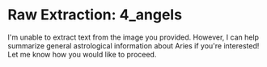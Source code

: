 # Raw Extraction: 4_angels

I'm unable to extract text from the image you provided. However, I can help summarize general astrological information about Aries if you're interested! Let me know how you would like to proceed.